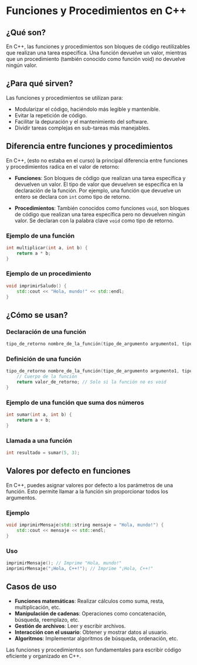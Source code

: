 # Funciones y Procedimientos en C++

## ¿Qué son?

En C++, las funciones y procedimientos son bloques de código reutilizables que realizan una tarea específica. Una función devuelve un valor, mientras que un procedimiento (también conocido como función void) no devuelve ningún valor.

## ¿Para qué sirven?

Las funciones y procedimientos se utilizan para:
- Modularizar el código, haciéndolo más legible y mantenible.
- Evitar la repetición de código.
- Facilitar la depuración y el mantenimiento del software.
- Dividir tareas complejas en sub-tareas más manejables.

## Diferencia entre funciones y procedimientos

En C++, (esto no estaba en el curso) la principal diferencia entre funciones y procedimientos radica en el valor de retorno:

- **Funciones**: Son bloques de código que realizan una tarea específica y devuelven un valor. El tipo de valor que devuelven se especifica en la declaración de la función. Por ejemplo, una función que devuelve un entero se declara con `int` como tipo de retorno.

- **Procedimientos**: También conocidos como funciones `void`, son bloques de código que realizan una tarea específica pero no devuelven ningún valor. Se declaran con la palabra clave `void` como tipo de retorno.

### Ejemplo de una función

```cpp
int multiplicar(int a, int b) {
    return a * b;
}
```

### Ejemplo de un procedimiento

```cpp
void imprimirSaludo() {
    std::cout << "Hola, mundo!" << std::endl;
}
```

## ¿Cómo se usan?

### Declaración de una función

```cpp
tipo_de_retorno nombre_de_la_función(tipo_de_argumento argumento1, tipo_de_argumento argumento2, ...);
```

### Definición de una función

```cpp
tipo_de_retorno nombre_de_la_función(tipo_de_argumento argumento1, tipo_de_argumento argumento2, ...) {
    // Cuerpo de la función
    return valor_de_retorno; // Solo si la función no es void
}
```

### Ejemplo de una función que suma dos números

```cpp
int sumar(int a, int b) {
    return a + b;
}
```

### Llamada a una función

```cpp
int resultado = sumar(5, 3);
```

## Valores por defecto en funciones

En C++, puedes asignar valores por defecto a los parámetros de una función. Esto permite llamar a la función sin proporcionar todos los argumentos.

### Ejemplo

```cpp
void imprimirMensaje(std::string mensaje = "Hola, mundo!") {
    std::cout << mensaje << std::endl;
}
```

### Uso

```cpp
imprimirMensaje(); // Imprime "Hola, mundo!"
imprimirMensaje("¡Hola, C++!"); // Imprime "¡Hola, C++!"
```

## Casos de uso

- **Funciones matemáticas**: Realizar cálculos como suma, resta, multiplicación, etc.
- **Manipulación de cadenas**: Operaciones como concatenación, búsqueda, reemplazo, etc.
- **Gestión de archivos**: Leer y escribir archivos.
- **Interacción con el usuario**: Obtener y mostrar datos al usuario.
- **Algoritmos**: Implementar algoritmos de búsqueda, ordenación, etc.

Las funciones y procedimientos son fundamentales para escribir código eficiente y organizado en C++.